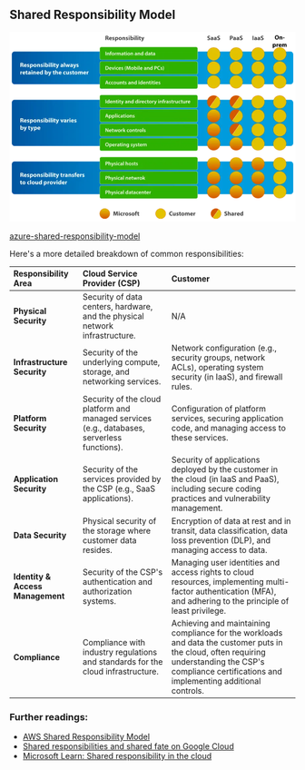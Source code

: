 ## Shared Responsibility Model

![image](image.png)

[azure-shared-responsibility-model](https://www.corestack.io/azure-security-tools/azure-shared-responsibility-model/)

Here's a more detailed breakdown of common responsibilities:


| Responsibility Area         | Cloud Service Provider (CSP)                                                                                                                                                                                             | Customer                                                                                                                                                                                                                                                                                                                                                                                                                                                                                    |
| :-------------------------- | :----------------------------------------------------------------------------------------------------------------------------------------------------------------------------------------------------------------------- | :------------------------------------------------------------------------------------------------------------------------------------------------------------------------------------------------------------------------------------------------------------------------------------------------------------------------------------------------------------------------------------------------------------------------------------------------------------------------------------------------- |
| **Physical Security** | Security of data centers, hardware, and the physical network infrastructure.                                                                                                                                             | N/A                                                                                                                                                                                                                                                                                                                                                                                                                                                                                                                               |
| **Infrastructure Security** | Security of the underlying compute, storage, and networking services.                                                                                                                                                 | Network configuration (e.g., security groups, network ACLs), operating system security (in IaaS), and firewall rules.                                                                                                                                                                                                                                                                                                                                                                                                                    |
| **Platform Security** | Security of the cloud platform and managed services (e.g., databases, serverless functions).                                                                                                                             | Configuration of platform services, securing application code, and managing access to these services.                                                                                                                                                                                                                                                                                                                                                                                                                                     |
| **Application Security** | Security of the services provided by the CSP (e.g., SaaS applications).                                                                                                                                                  | Security of applications deployed by the customer in the cloud (in IaaS and PaaS), including secure coding practices and vulnerability management.                                                                                                                                                                                                                                                                                                                                                                                           |
| **Data Security** | Physical security of the storage where customer data resides.                                                                                                                                                            | Encryption of data at rest and in transit, data classification, data loss prevention (DLP), and managing access to data.                                                                                                                                                                                                                                                                                                                                                                                                         |
| **Identity & Access Management** | Security of the CSP's authentication and authorization systems.                                                                                                                                                      | Managing user identities and access rights to cloud resources, implementing multi-factor authentication (MFA), and adhering to the principle of least privilege.                                                                                                                                                                                                                                                                                                                                                                 |
| **Compliance** | Compliance with industry regulations and standards for the cloud infrastructure.                                                                                                                                       | Achieving and maintaining compliance for the workloads and data the customer puts in the cloud, often requiring understanding the CSP's compliance certifications and implementing additional controls.                                                                                                                                                                                                                                                                                                                                          |

### Further readings:
- [AWS Shared Responsibility Model](https://aws.amazon.com/compliance/shared-responsibility-model/)
- [Shared responsibilities and shared fate on Google Cloud](https://cloud.google.com/architecture/framework/security/shared-responsibility-shared-fate)
- [Microsoft Learn: Shared responsibility in the cloud](https://learn.microsoft.com/en-us/azure/security/fundamentals/shared-responsibility)
